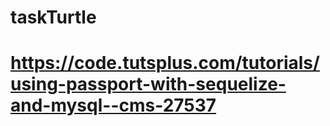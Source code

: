 # taskTurtle
# https://code.tutsplus.com/tutorials/using-passport-with-sequelize-and-mysql--cms-27537